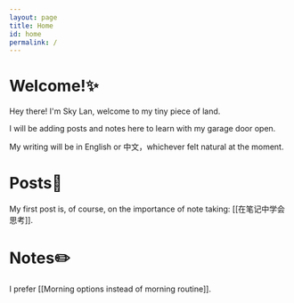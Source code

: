```yaml
---
layout: page
title: Home
id: home
permalink: /
---
```


# Welcome!✨

Hey there! I'm Sky Lan, welcome to my tiny piece of land.

I will be adding posts and notes here to learn with my garage door open.

My writing will be in English or 中文，whichever felt natural at the moment.

# Posts🧐

My first post is, of course, on the importance of note taking: [[在笔记中学会思考]].

# Notes✏️
I prefer [[Morning options instead of morning routine]].


<style>
  .wrapper {
    max-width: 46em;
  }
</style>
